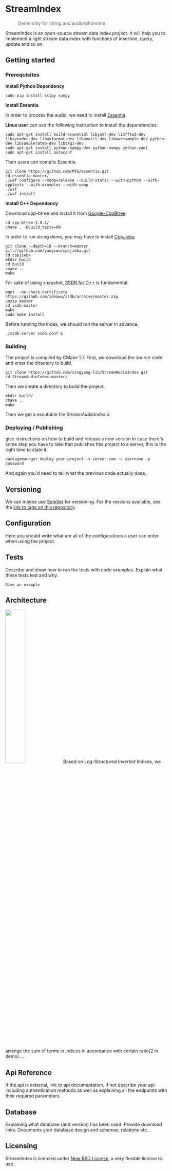 
# StreamIndex
> Demo only for string and audio/phonome.

StreamIndex is an open-source stream data index project. It will help you to implement a light stream data index with functions of insertion, query, update and so on.

## Getting started

### Prerequisites

**Install Python Dependency** 

```shell
sudo pip install scipy numpy
```
**Install Essentia**

In order to process the audio, we need to install [Essentia](http://essentia.upf.edu/documentation/installing.html)

**Linux user** can use the following instruction to install the dependencies.

```shell
sudo apt-get install build-essential libyaml-dev libfftw3-dev libavcodec-dev libavformat-dev libavutil-dev libavresample-dev python-dev libsamplerate0-dev libtag1-dev
sudo apt-get install python-numpy-dev python-numpy python-yaml
sudo apt-get install autoconf
```

Then users can compile Essentia.

```shell
git clone https://github.com/MTG/essentia.git
cd essentia-master/
./waf configure --mode=release --build-static --with-python --with-cpptests --with-examples --with-vamp
./waf
./waf install
```
**Install C++ Dependency**

Download cpp-btree and install it from [Google-CppBtree](https://code.google.com/archive/p/cpp-btree/)

```shell
cd cpp-btree-1.0.1/
cmake . -Dbuild_tests=ON
```

In order to run string demo, you may have to install [CppJieba](https://github.com/yanyiwu/cppjieba)

```shell
git clone --depth=10 --branch=master git://github.com/yanyiwu/cppjieba.git
cd cppjieba
mkdir build
cd build
cmake ..
make
```
For sake of using snapshot, [SSDB for C++](https://github.com/ideawu/ssdb) is fundamental.

```shell
wget --no-check-certificate https://github.com/ideawu/ssdb/archive/master.zip
unzip master
cd ssdb-master
make
sudo make install
```
Before running the index, we should run the server in advance.

```shell
./ssdb-server ssdb.conf &
```

### Building

The project is compiled by CMake 1.7. First, we download the source code and enter the directory to build.

```shell
git clone https://github.com/xingyang-liu/StreamAudioIndex.git
cd StreamAudioIndex-master/
```
Then we create a directory to build the project.

```shell
mkdir build/
cmake ..
make
```
Then we get a excutable file *StreamAudioIndex.a*

### Deploying / Publishing
give instructions on how to build and release a new version
In case there's some step you have to take that publishes this project to a
server, this is the right time to state it.

```shell
packagemanager deploy your-project -s server.com -u username -p password
```

And again you'd need to tell what the previous code actually does.

## Versioning

We can maybe use [SemVer](http://semver.org/) for versioning. For the versions available, see the [link to tags on this repository](/tags).

## Configuration

Here you should write what are all of the configurations a user can enter when
using the project.

## Tests

Describe and show how to run the tests with code examples.
Explain what these tests test and why.

```shell
Give an example
```

## Architecture
<img src="./image/0001.jpg" width="35%" height="35%">
Based on Log-Structured Inverted Indices, we arrange the sum of terms in indices in accordance with certain ratio(2 in demo).....

## Api Reference

If the api is external, link to api documentation. If not describe your api including authentication methods as well as explaining all the endpoints with their required parameters.

## Database

Explaining what database (and version) has been used. Provide download links.
Documents your database design and schemas, relations etc... 

## Licensing

StreamIndex is licensed under [New BSD License](http://opensource.org/licenses/BSD-3-Clause), a very flexible license to use.
